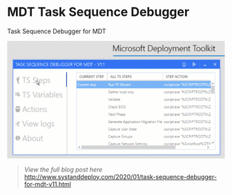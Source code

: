 # MDT Task Sequence Debugger
Task Sequence Debugger for MDT

![alt text](https://github.com/damienvanrobaeys/MDT-Task-Sequence-Debugger/blob/master/preview.gif)

> *View the full blog post here*
http://www.systanddeploy.com/2020/01/task-sequence-debugger-for-mdt-v11.html


